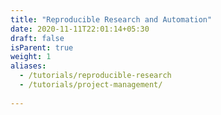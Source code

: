 ```yaml
---
title: "Reproducible Research and Automation"
date: 2020-11-11T22:01:14+05:30
draft: false
isParent: true
weight: 1
aliases:
  - /tutorials/reproducible-research
  - /tutorials/project-management/
 
---
```


